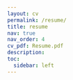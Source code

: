 ```yaml
---
layout: cv
permalink: /resume/
title: resume
nav: true
nav_order: 4
cv_pdf: Resume.pdf
description: 
toc:
  sidebar: left
---
```

